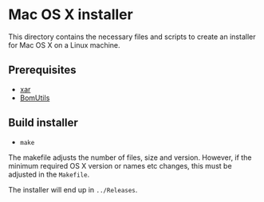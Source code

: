 # Mac OS X installer

This directory contains the necessary files and scripts to create an installer for Mac OS X
on a Linux machine.

## Prerequisites

- [xar](https://github.com/mackyle/xar)
- [BomUtils](https://github.com/hogliux/bomutils)

## Build installer

- `make`

The makefile adjusts the number of files, size and version. However, if the minimum required OS X
version or names etc changes, this must be adjusted in the `Makefile`.

The installer will end up in `../Releases`.
